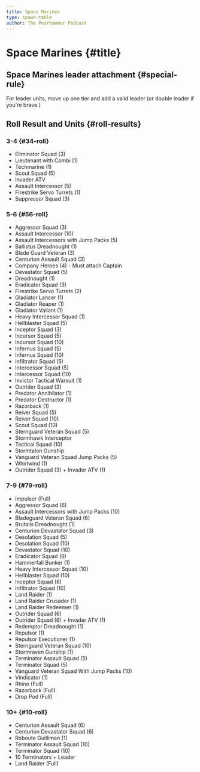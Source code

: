 ```yaml
---
title: Space Marines
type: spawn-table
author: The Poorhammer Podcast
---
```


# Space Marines {#title}

## Space Marines leader attachment {#special-rule}

For leader units, move up one tier and add a valid leader (or double leader if you're brave.)

## Roll Result and Units {#roll-results}

### 3-4 {#34-roll}

 * Eliminator Squad (3)
 * Lieutenant with Combi (1)
 * Techmarine (1)
 * Scout Squad (5)
 * Invader ATV
 * Assault Intercessor (5)
 * Firestrike Servo Turrets (1)
 * Suppressor Squad (3)

### 5-6 {#56-roll}

 * Aggressor Squad (3)
 * Assault Intercessor (10)
 * Assault Intercessors with Jump Packs (5)
 * Ballistus Dreadnought (1)
 * Blade Guard Veteran (3)
 * Centurion Assault Squad (3)
 * Company Heroes (4) - Must attach Captain
 * Devastator Squad (5)
 * Dreadnought (1)
 * Eradicator Squad (3)
 * Firestrike Servo Turrets (2)
 * Gladiator Lancer (1)
 * Gladiator Reaper (1)
 * Gladiator Valiant (1)
 * Heavy Intercessor Squad (1)
 * Hellblaster Squad (5)
 * Inceptor Squad (3)
 * Incursor Squad (5)
 * Incursor Squad (10)
 * Infernus Squad (5)
 * Infernus Squad (10)
 * Infiltrator Squad (5)
 * Intercessor Squad (5)
 * Intercessor Squad (10)
 * Invictor Tactical Warsuit (1)
 * Outrider Squad (3)
 * Predator Annihilator (1)
 * Predator Destructor (1)
 * Razorback (1)
 * Reiver Squad (5)
 * Reiver Squad (10)
 * Scout Squad (10)
 * Sternguard Veteran Squad (5)
 * Stormhawk Interceptor
 * Tactical Squad (10)
 * Stormtalon Gunship
 * Vanguard Veteran Squad Jump Packs (5)
 * Whirlwind (1)
 * Outrider Squad (3) + Invader ATV (1)


### 7-9 {#79-roll}

 * Impulsor (Full)
 * Aggressor Squad (6)
 * Assault Intercessors with Jump Packs (10)
 * Bladeguard Veteran Squad (6)
 * Brutalis Dreadnought (1)
 * Centurion Devastator Squad (3)
 * Desolation Squad (5)
 * Desolation Squad (10)
 * Devastator Squad (10)
 * Eradicator Squad (6)
 * Hammerfall Bunker (1)
 * Heavy Intercessor Squad (10)
 * Hellblaster Squad (10)
 * Inceptor Squad (6)
 * Infiltrator Squad (10)
 * Land Raider (1)
 * Land Raider Crusader (1)
 * Land Raider Redeemer (1)
 * Outrider Squad (6)
 * Outrider Squad (6) + Invader ATV (1)
 * Redemptor Dreadnought (1)
 * Repulsor (1)
 * Repulsor Executioner (1)
 * Sternguard Veteran Squad (10)
 * Stormraven Gunship (1)
 * Terminator Assault Squad (5)
 * Terminator Squad (5)
 * Vanguard Veteran Squad With Jump Packs (10)
 * Vindicator (1)
 * Rhino (Full)
 * Razorback (Full)
 * Drop Pod (Full)

### 10+ {#10-roll}

 * Centurion Assault Squad (6)
 * Centurion Devastator Squad (6)
 * Roboute Guilliman (1)
 * Terminator Assault Squad (10)
 * Terminator Squad (10)
 * 10 Terminators + Leader
 * Land Raider (Full)
